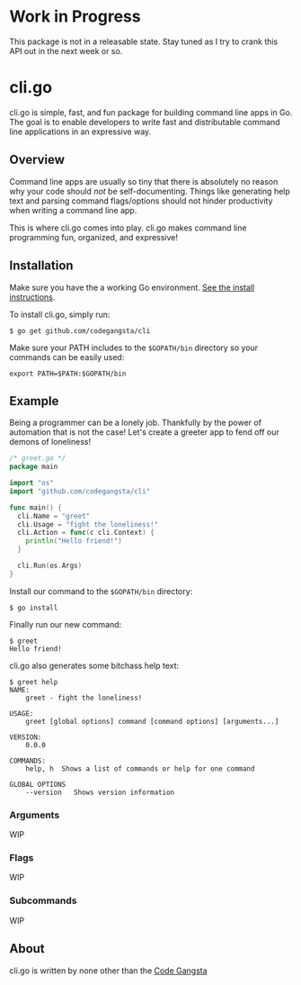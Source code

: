 # Work in Progress

This package is not in a releasable state. Stay tuned as I try to crank this API out in the next week or so.

# cli.go

cli.go is simple, fast, and fun package for building command line apps in Go. The goal is to enable developers to write fast and distributable command line applications in an expressive way.

## Overview

Command line apps are usually so tiny that there is absolutely no reason why your code should _not_ be self-documenting. Things like generating help text and parsing command flags/options should not hinder productivity when writing a command line app.

This is where cli.go comes into play. cli.go makes command line programming fun, organized, and expressive!

## Installation

Make sure you have the a working Go environment. [See the install instructions](http://golang.org/doc/install.html).

To install cli.go, simply run:

```
$ go get github.com/codegangsta/cli
```

Make sure your PATH includes to the `$GOPATH/bin` directory so your commands can be easily used:

```
export PATH=$PATH:$GOPATH/bin
```

## Example

Being a programmer can be a lonely job. Thankfully by the power of automation that is not the case! Let's create a greeter app to fend off our demons of loneliness!

```go
/* greet.go */
package main

import "os"
import "github.com/codegangsta/cli"

func main() {
  cli.Name = "greet"
  cli.Usage = "fight the loneliness!"
  cli.Action = func(c cli.Context) {
    println("Hello friend!")
  }

  cli.Run(os.Args)
}
```

Install our command to the `$GOPATH/bin` directory:

```
$ go install
```

Finally run our new command:

```
$ greet
Hello friend!
```

cli.go also generates some bitchass help text:

```
$ greet help
NAME:
    greet - fight the loneliness!

USAGE:
    greet [global options] command [command options] [arguments...]

VERSION:
    0.0.0

COMMANDS:
    help, h  Shows a list of commands or help for one command

GLOBAL OPTIONS
    --version	Shows version information
```

### Arguments

WIP

### Flags

WIP

### Subcommands

WIP

## About

cli.go is written by none other than the [Code Gangsta](http://codegangsta.io)
